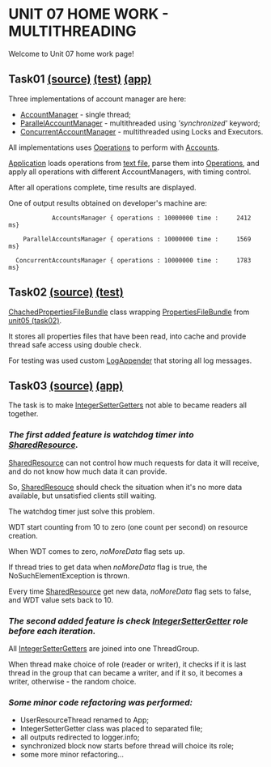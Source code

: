 UNIT 07 HOME WORK - MULTITHREADING
==================================

Welcome to Unit 07 home work page!

Task01 [(source)](https://github.com/MuH3gPaB/epam_courses/tree/master/UNIT07/src/main/java/my/epam/unit07/task01) [(test)](https://github.com/MuH3gPaB/epam_courses/tree/master/UNIT07/src/test/java/my/epam/unit07/task01) [(app)](https://github.com/MuH3gPaB/epam_courses/blob/master/UNIT07/src/main/java/my/epam/unit07/task01/App.java)
----------------------------------------
Three implementations of account manager are here:
 - [AccountManager](https://github.com/MuH3gPaB/epam_courses/blob/master/UNIT07/src/main/java/my/epam/unit07/task01/AccountsManager.java) - single thread;
 - [ParallelAccountManager](https://github.com/MuH3gPaB/epam_courses/blob/master/UNIT07/src/main/java/my/epam/unit07/task01/parallel/ParallelAccountsManager.java) - multithreaded using _'synchronized'_ keyword;
 - [ConcurrentAccountManager](https://github.com/MuH3gPaB/epam_courses/blob/master/UNIT07/src/main/java/my/epam/unit07/task01/parallel/ConcurrentAccountsManager.java) - multithreaded using Locks and Executors.

 All implementations uses [Operations](https://github.com/MuH3gPaB/epam_courses/blob/master/UNIT07/src/main/java/my/epam/unit07/task01/model/Operation.java) to perform with [Accounts](https://github.com/MuH3gPaB/epam_courses/blob/master/UNIT07/src/main/java/my/epam/unit07/task01/model/Account.java).

 [Application](https://github.com/MuH3gPaB/epam_courses/blob/master/UNIT07/src/main/java/my/epam/unit07/task01/App.java) loads operations from [text file](https://github.com/MuH3gPaB/epam_courses/blob/master/UNIT07/src/main/resources/my/epam/unit07/task01/operations.txt), parse them into [Operations](https://github.com/MuH3gPaB/epam_courses/blob/master/UNIT07/src/main/java/my/epam/unit07/task01/model/Operation.java),
 and apply all operations with different AccountManagers, with timing control.

 After all operations complete, time results are displayed.

 One of output results obtained on developer's machine are:

                AccountsManager { operations : 10000000 time :     2412 ms}

        ParallelAccountsManager { operations : 10000000 time :     1569 ms}

      ConcurrentAccountsManager { operations : 10000000 time :     1783 ms}



Task02 [(source)](https://github.com/MuH3gPaB/epam_courses/blob/master/UNIT07/src/main/java/my/epam/unit07/task02/CachedPropertiesFileBundle.java) [(test)](https://github.com/MuH3gPaB/epam_courses/blob/master/UNIT07/src/test/java/my/epam/unit07/task02/CachedPropertiesFileBundleTest.java)
------------------------------
[ChachedPropertiesFileBundle](https://github.com/MuH3gPaB/epam_courses/blob/master/UNIT07/src/main/java/my/epam/unit07/task02/CachedPropertiesFileBundle.java) class wrapping [PropertiesFileBundle](https://github.com/MuH3gPaB/epam_courses/blob/master/UNIT05/src/main/java/my/epam/unit05/task02/PropertiesFileBundle.java)
from [unit05 (task02)](https://github.com/MuH3gPaB/epam_courses/tree/master/UNIT05).

It stores all properties files that have been read, into cache and provide
thread safe access using double check.

For testing was used custom [LogAppender](https://github.com/MuH3gPaB/epam_courses/blob/master/UNIT07/src/test/java/my/epam/unit07/task02/LogAppender.java) that storing all log messages.

Task03 [(source)](https://github.com/MuH3gPaB/epam_courses/tree/master/UNIT07/src/main/java/my/epam/unit07/task03) [(app)](https://github.com/MuH3gPaB/epam_courses/blob/master/UNIT07/src/main/java/my/epam/unit07/task03/App.java)
-----------------------------
The task is to make [IntegerSetterGetters](https://github.com/MuH3gPaB/epam_courses/blob/master/UNIT07/src/main/java/my/epam/unit07/task03/IntegerSetterGetter.java) not able to became readers all together.

### _The first added feature is watchdog timer into [SharedResource](https://github.com/MuH3gPaB/epam_courses/blob/master/UNIT07/src/main/java/my/epam/unit07/task03/SharedResource.java)._

[SharedResource](https://github.com/MuH3gPaB/epam_courses/blob/master/UNIT07/src/main/java/my/epam/unit07/task03/SharedResource.java) can not control how much requests for data it will receive,
and do not know how much data it can provide.

So, [SharedResouce](https://github.com/MuH3gPaB/epam_courses/blob/master/UNIT07/src/main/java/my/epam/unit07/task03/SharedResource.java) should check the situation when it's no more data available,
but unsatisfied clients still waiting.

The watchdog timer just solve this problem.

WDT start counting from 10 to zero (one count per second) on resource creation.

When WDT comes to zero, _noMoreData_ flag sets up.

If thread tries to get data when _noMoreData_ flag is true, the NoSuchElementException
 is thrown.

 Every time [SharedResource](https://github.com/MuH3gPaB/epam_courses/blob/master/UNIT07/src/main/java/my/epam/unit07/task03/SharedResource.java) get new data, _noMoreData_ flag sets to false,
 and WDT value sets back to 10.

### _The **second** added feature is check [IntegerSetterGetter](https://github.com/MuH3gPaB/epam_courses/blob/master/UNIT07/src/main/java/my/epam/unit07/task03/IntegerSetterGetter.java) role before each iteration._

All [IntegerSetterGetters](https://github.com/MuH3gPaB/epam_courses/blob/master/UNIT07/src/main/java/my/epam/unit07/task03/IntegerSetterGetter.java) are joined into one ThreadGroup.

When thread make choice of role (reader or writer), it checks if it
is last thread in the group that can became a writer, and if it so,
it becomes a writer, otherwise - the random choice.

### _Some minor code refactoring was performed:_
- UserResourceThread renamed to App;
- IntegerSetterGetter class was placed to separated file;
- all outputs redirected to logger.info;
- synchronized block now starts before thread will choice its role;
- some more minor refactoring...


